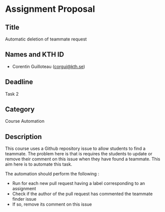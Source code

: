 # Assignment Proposal

## Title

Automatic deletion of teammate request

## Names and KTH ID

-   Corentin Guilloteau (corgui@kth.se)

## Deadline

Task 2

## Category

Course Automation

## Description

This course uses a Github repository issue to allow students to find a teammate. The problem here is that is requires
the students to update or remove their comment on this issue when they have found a teammate. This aim here is to
automate this task.

The automation should perform the following :

-   Run for each new pull request having a label corresponding to an assignment
-   Check if the author of the pull request has commented the teammate finder issue
-   If so, remove its comment on this issue
